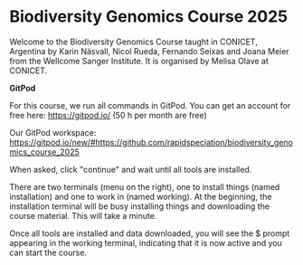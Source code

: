 # Biodiversity Genomics Course 2025
Welcome to the Biodiversity Genomics Course taught in CONICET, Argentina by Karin Näsvall, Nicol Rueda, Fernando Seixas and Joana Meier from the Wellcome Sanger Institute. It is organised by Melisa Olave at CONICET.


**GitPod**

For this course, we run all commands in GitPod. You can get an account for free here: https://gitpod.io/ (50 h per month are free)

Our GitPod workspace:
https://gitpod.io/new/#https://github.com/rapidspeciation/biodiversity_genomics_course_2025

When asked, click "continue" and wait until all tools are installed. 

There are two terminals (menu on the right), one to install things (named installation) and one to work in (named working). At the beginning, the installation terminal will be busy installing things and downloading the course material. This will take a minute. 

Once all tools are installed and data downloaded, you will see the $ prompt appearing in the working terminal, indicating that it is now active and you can start the course.



